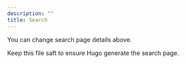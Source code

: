 ```yaml
---
description: ""
title: Search
---
```


You can change search page details above.

Keep this file saft to ensure Hugo generate the search page.
